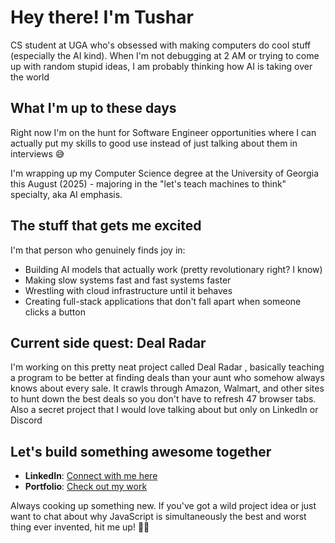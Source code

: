 # Hey there!  I'm Tushar

CS student at UGA who's obsessed with making computers do cool stuff (especially the AI kind). When I'm not debugging at 2 AM or trying to come up with random stupid ideas, I am probably thinking how AI is taking over the world 

## What I'm up to these days

Right now I'm on the hunt for Software Engineer opportunities where I can actually put my skills to good use instead of just talking about them in interviews 😅

I'm wrapping up my Computer Science degree at the University of Georgia this August (2025) - majoring in the "let's teach machines to think" specialty, aka AI emphasis.

## The stuff that gets me excited

I'm that person who genuinely finds joy in:
- Building AI models that actually work (pretty revolutionary right? I know)
- Making slow systems fast and fast systems faster
- Wrestling with cloud infrastructure until it behaves
- Creating full-stack applications that don't fall apart when someone clicks a button

## Current side quest: Deal Radar 

I'm working on this pretty neat project called Deal Radar , basically teaching a program to be better at finding deals than your aunt who somehow always knows about every sale. It crawls through Amazon, Walmart, and other sites to hunt down the best deals so you don't have to refresh 47 browser tabs. Also a secret project that I would love talking about but only on LinkedIn or Discord 

## Let's build something awesome together

- **LinkedIn**: [Connect with me here](https://www.linkedin.com/in/tushar-mishra-7960b722b)
- **Portfolio**: [Check out my work](https://www.menacehecker.com)

Always cooking up something new. If you've got a wild project idea or just want to chat about why JavaScript is simultaneously the best and worst thing ever invented, hit me up! 🐱‍💻

